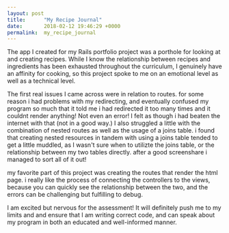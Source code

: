 ```yaml
---
layout: post
title:      "My Recipe Journal"
date:       2018-02-12 19:46:29 +0000
permalink:  my_recipe_journal
---
```



The app I created for my Rails portfolio project was a porthole for looking at and creating recipes. While I know the relationship between recipes and ingredients has been exhausted throughout the curriculum, I genuinely have an affinity for cooking, so this project spoke to me on an emotional level as well as a technical level. 

The first real issues I came across were in relation to routes. for some reason i had problems with my redirecting, and eventually confused my program so much that it told me i had redirected it too many times and it couldnt render anything! Not even an error! I felt as though i had beaten the internet with that (not in a good way.) I also struggled a little with the combination of nested routes as well as the usage of a joins table. i found that creating nested resources in tandem with using a joins table tended to get a little muddled, as I wasn't sure when to utilizte the joins table, or the relationship between my two tables directly. after a good screenshare i managed to sort all of it out! 

my favorite part of this project was creating the routes that render the html page. i really like the process of connecting the controllers to the views, because you can quickly see the relationship between the two, and the errors can be challenging but fulfilling to debug. 

I am excited but nervous for the assessment! It will definitely push me to my limits and and ensure that I am writing correct code, and can speak about my program in both an educated and well-informed manner. 
